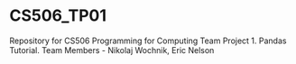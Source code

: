 # CS506_TP01
Repository for CS506 Programming for Computing Team Project 1. Pandas Tutorial. Team Members - Nikolaj Wochnik, Eric Nelson
